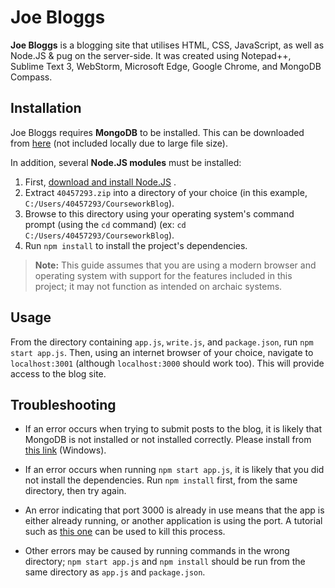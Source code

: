 # Joe Bloggs

**Joe Bloggs** is a blogging site that utilises HTML, CSS, JavaScript, as well as Node.JS & pug on the server-side. It was created using Notepad++, Sublime Text 3, WebStorm, Microsoft Edge, Google Chrome, and MongoDB Compass.


## Installation

Joe Bloggs requires **MongoDB** to be installed. This can be downloaded from [here](https://www.mongodb.com/dr/fastdl.mongodb.org/win32/mongodb-win32-x86_64-2012plus-4.2.7-signed.msi/download) (not included locally due to large file size).

In addition, several **Node.JS modules** must be installed: 

1. First, [download and install Node.JS](https://nodejs.org/en/download/) . 
2. Extract `40457293.zip` into a directory of your choice (in this example, `C:/Users/40457293/CourseworkBlog`).
3. Browse to this directory using your operating system's command prompt (using the `cd` command) (ex: `cd C:/Users/40457293/CourseworkBlog`).
4. Run `npm install` to install the project's dependencies. 
> **Note:** This guide assumes that you are using a modern browser and operating system with support for the features included in this project; it may not function as intended on archaic systems.

## Usage

From the directory containing `app.js`, `write.js`, and `package.json`, run `npm start app.js`. Then, using an internet browser of your choice, navigate to `localhost:3001` (although `localhost:3000` should work too). This will provide access to the blog site.

## Troubleshooting

- If an error occurs when trying to submit posts to the blog, it is likely that MongoDB is not installed or not installed correctly. Please install from [this link](https://www.mongodb.com/dr/fastdl.mongodb.org/win32/mongodb-win32-x86_64-2012plus-4.2.7-signed.msi/download) (Windows). 

- If an error occurs when running `npm start app.js`, it is likely that you did not install the dependencies. Run `npm install` first, from the same directory, then try again.

- An error indicating that port 3000 is already in use means that the app is either already running, or another application is using the port. A tutorial such as [this one]([https://stackoverflow.com/questions/39632667/how-do-i-kill-the-process-currently-using-a-port-on-localhost-in-windows](https://stackoverflow.com/questions/39632667/how-do-i-kill-the-process-currently-using-a-port-on-localhost-in-windows)) can be used to kill this process.

- Other errors may be caused by running commands in the wrong directory; `npm start app.js` and `npm install` should be run from the same directory as `app.js` and `package.json`.
